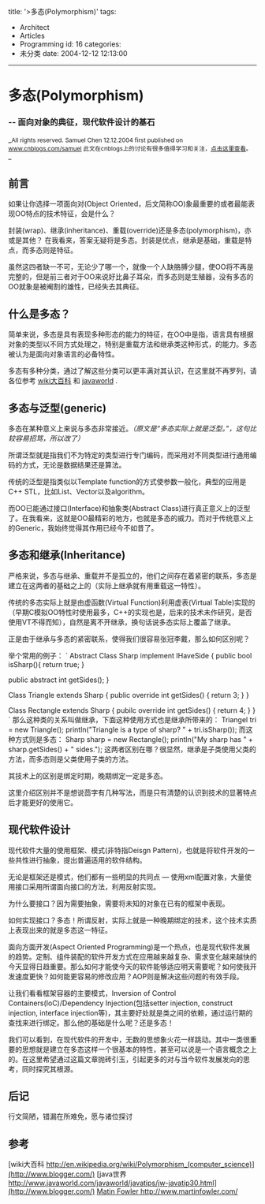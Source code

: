 title: '>多态(Polymorphism)'
tags:
  - Architect
  - Articles
  - Programming
id: 16
categories:
  - 未分类
date: 2004-12-12 12:13:00
---

>

# 多态(Polymorphism)

### -- 面向对象的典征，现代软件设计的基石
_<span style="font-size:85%;">All rights reserved.
Samuel Chen
12.12.2004 first published on www.cnblogs.com/samuel
此文在cnblogs上的讨论有很多值得学习和关注，[点击这里查看](http://www.cnblogs.com/Samuel/archive/2004/12/12/Polymorphism.html)。</span>
_

## 前言
如果让你选择一项面向对(Object Oriented，后文简称OO)象最重要的或者最能表现OO特点的技术特征，会是什么？

封装(wrap)、继承(inheritance)、重载(override)还是多态(polymorphism)，亦或是其他？
在我看来，答案无疑将是多态。封装是优点，继承是基础，重载是特点，而多态则是特征。

虽然这四者缺一不可，无论少了哪一个，就像一个人缺胳膊少腿，使OO将不再是完整的，但是前三者对于OO来说好比鼻子耳朵，而多态则是生殖器，没有多态的OO就象是被阉割的雄性，已经失去其典征。

## 什么是多态？
简单来说，多态是具有表现多种形态的能力的特征，在OO中是指，语言具有根据对象的类型以不同方式处理之，特别是重载方法和继承类这种形式，的能力。多态被认为是面向对象语言的必备特性。

多态有多种分类，通过了解这些分类可以更丰满对其认识，在这里就不再罗列，请各位参考 [wiki大百科](http://en.wikipedia.org/wiki/Polymorphism_(computer_science)) 和 [javaworld](http://www.javaworld.com/javaworld/javatips/jw-javatip30.html) .

## 多态与泛型(generic)
多态在某种意义上来说与多态非常接近。_（原文是“多态实际上就是泛型。”，这句比较容易招骂，所以改了）_

所谓泛型就是指我们不为特定的类型进行专门编码，而采用对不同类型进行通用编码的方式，无论是数据结果还是算法。

传统的泛型是指类似以Template function的方式使参数一般化，典型的应用是C++ STL，比如List、Vector以及algorithm。

而OO已能通过接口(Interface)和抽象类(Abstract Class)进行真正意义上的泛型了。在我看来，这就是OO最精彩的地方，也就是多态的威力。而对于传统意义上的Generic，我始终觉得其作用已经今不如昔了。

## 多态和继承(Inheritance)
严格来说，多态与继承、重载并不是孤立的，他们之间存在着紧密的联系，多态是建立在这两者的基础之上的（实际上继承就有用重载这一特性）。

传统的多态实际上就是由虚函数(Virtual Function)利用虚表(Virtual Table)实现的（早期C模拟OO特性时使用最多，C++的实现也是，后来的技术未作研究，是否使用VT不得而知），自然是离不开继承，换句话说多态实际上覆盖了继承。

正是由于继承与多态的紧密联系，使得我们很容易张冠李戴，那么如何区别呢？

举个常用的例子：
`
Abstract Class Sharp implement IHaveSide { 
 public bool isSharp(){ 
  return true; 
 } 

 public abstract int getSides(); 
} 

Class Triangle extends Sharp { 
 public override int getSides() { 
  return 3; 
 } 
} 

Class Rectangle extends Sharp { 
 pubilc override int getSides() { 
  return 4; 
 } 
} 
`
那么这种类的关系叫做继承，下面这种使用方式也是继承所带来的：
<code50>
Triangel tri = new Triangle();
println("Triangle is a type of sharp? " + tri.isSharp());
</code50>
而这种方式则是多态：
<code50>
Sharp sharp = new Rectangle();
println("My sharp has " + sharp.getSides() + " sides.");
</code50>
这两者区别在哪？很显然，继承是子类使用父类的方法，而多态则是父类使用子类的方法。

其技术上的区别是绑定时期，晚期绑定一定是多态。

这里介绍区别并不是想说茴字有几种写法，而是只有清楚的认识到技术的显著特点后才能更好的使用它。

## 现代软件设计
现代软件大量的使用框架、模式(非特指Deisgn Pattern)，也就是将软件开发的一些共性进行抽象，提出普遍适用的软件结构。

无论是框架还是模式，他们都有一些明显的共同点 — 使用xml配置对象，大量使用接口采用所谓面向接口的方法，利用反射实现。

为什么要接口？因为需要抽象，需要将未知的对象在已有的框架中表现。

如何实现接口？多态！所谓反射，实际上就是一种晚期绑定的技术，这个技术实质上表现出来的就是多态这一特征。

面向方面开发(Aspect Oriented Programming)是一个热点，也是现代软件发展的趋势。定制、组件装配的软件开发方式在应用越来越复杂、需求变化越来越快的今天显得日趋重要。那么如何才能使今天的软件能够适应明天需要呢？如何使我开发速度更快？如何能更容易的修改应用？AOP则是解决这些问题的有效手段。

让我们看看框架容器的主要模式，Inversion of Control Containers(IoC)/Dependency Injection(包括setter injection, construct injection, interface injection等)，其主要好处就是类之间的依赖，通过运行期的查找来进行绑定。那么他的基础是什么呢？还是多态！

我们可以看到，在现代软件的开发中，无数的思想象火花一样跳动。其中一类很重要的思想就是建立在多态这样一个很基本的特性，甚至可以说是一个语言概念之上的。在这里希望通过这篇文章抛砖引玉，引起更多的对与当今软件发展发向的思考，同时探究其根源。

## 后记
行文简陋，错漏在所难免，愿与诸位探讨

## 参考
[wiki大百科 http://en.wikipedia.org/wiki/Polymorphism_(computer_science)](http://www.blogger.com/)
[java世界 http://www.javaworld.com/javaworld/javatips/jw-javatip30.html](http://www.blogger.com/)
[Matin Fowler http://www.martinfowler.com/ ](http://www.blogger.com/)